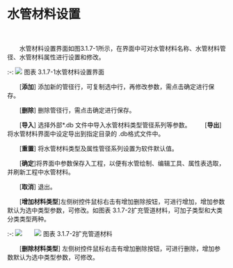 

# 水管材料设置
<br/>

&emsp;&emsp;水管材料设置界面如图3.1.7-1所示，在界面中可对水管材料名称、水管材料管径、水管材料属性进行设置和修改。
<br/>

:-: ![](images/34.png)
图表 3.1.7-1水管材料设置界面
<br/>

&emsp;&emsp;[**添加**] 添加新的管径行，可复制选中行，再修改参数，需点击确定进行保存。

&emsp;&emsp;[**删除**] 删除管径行，需点击确定进行保存。

&emsp;&emsp;[**导入**] 选择外部\*.db 文件中导入水管材料类型管径系列等参数。
&emsp;&emsp;[**导出**] 将水管材料界面中设定导出到指定目录的 .db格式文件中。

&emsp;&emsp;[**重置**] 将水管材料类型及属性管径系列设置为软件默认值。

&emsp;&emsp;[**确定**]将界面中参数保存入工程，以便有水管绘制、编辑工具、属性表选取，并刷新工程中水管材料。

&emsp;&emsp;[**取消**] 退出。

&emsp;&emsp;[**增加材料类型**]左侧树控件鼠标右击有增加删除按钮，可进行增加，增加参数默认为选中类型参数，可修改。如图表 3.1.7-2扩充管道材料，可加子类型和大类分类类型两种。
<br/>

:-: ![](images/35.png)&emsp;&emsp;![](images/36.png)
图表 3.1.7-2扩充管道材料
<br/>

&emsp;&emsp;[**删除材料类型**] 左侧树控件鼠标右击有增加删除按钮，可进行删除，增加参数默认为选中类型参数，可修改。